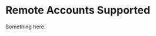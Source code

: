 [title]: # (Remote Accounts Supported)
[tags]: # (XXX)
[priority]: # (4352)
# Remote Accounts Supported
Something here.
